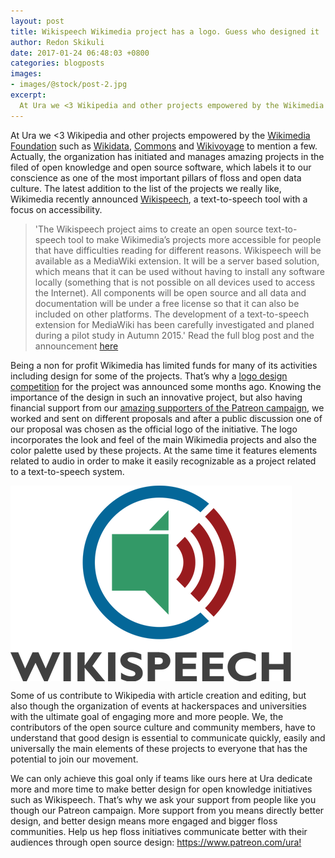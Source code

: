 ```yaml
---
layout: post
title: Wikispeech Wikimedia project has a logo. Guess who designed it
author: Redon Skikuli
date: 2017-01-24 06:48:03 +0800
categories: blogposts
images:
- images/@stock/post-2.jpg
excerpt:
  At Ura we <3 Wikipedia and other projects empowered by the Wikimedia Foundation such as Wikidata, Commons and Wikivoyage to mention a few. Actually, the organization has initiated and manages amazing projects in the filed of open knowledge and open source software, which labels it to our conscience as one of the most important pillars […]
---
```


At Ura we <3 Wikipedia and other projects empowered by the <a href="https://www.wikimedia.org/" target="blank">Wikimedia Foundation</a> such as <a href="https://www.wikidata.org/wiki/Wikidata:Main_Page" target="blank">Wikidata</a>, <a href="https://commons.wikimedia.org/wiki/Main_Page" target="blank">Commons</a> and <a href="https://www.wikivoyage.org/" target="blank">Wikivoyage</a> to mention a few. Actually, the organization has initiated and manages amazing projects in the filed of open knowledge and open source software, which labels it to our conscience as one of the most important pillars of floss and open data culture. The latest addition to the list of the projects we really like, Wikimedia recently announced <a href="https://www.mediawiki.org/wiki/Wikispeech" target="blank">Wikispeech</a>, a text-to-speech tool with a focus on accessibility.
<blockquote>'The Wikispeech project aims to create an open source text-to-speech tool to make Wikimedia’s projects more accessible for people that have difficulties reading for different reasons. Wikispeech will be available as a MediaWiki extension. It will be a server based solution, which means that it can be used without having to install any software locally (something that is not possible on all devices used to access the Internet). All components will be open source and all data and documentation will be under a free license so that it can also be included on other platforms. The development of a text-to-speech extension for MediaWiki has been carefully investigated and planed during a pilot study in Autumn 2015.' Read the full blog post and the announcement <a href="https://blog.wikimedia.org/2016/12/20/wikispeech/" target="blank">here</a></blockquote>

<p>Being a non for profit Wikimedia has limited funds for many of its activities including design for some of the projects. That’s why a <a href="https://www.mediawiki.org/wiki/Wikispeech/Logo" target="blank">logo design competition</a> for the project was announced some months ago. Knowing the importance of the design in such an innovative project, but also having financial support from our <a href="https://www.patreon.com/ura" target="blank">amazing supporters of the Patreon campaign</a>, we worked and sent on different proposals and after a public discussion one of our proposal was chosen as the official logo of the initiative.
The logo incorporates the look and feel of the main Wikimedia projects and also the color palette used by these projects. At the same time it features elements related to audio in order to make it easily recognizable as a project related to a text-to-speech system.</p>
<img src="/images/@stock/wikispeech.png" align="middle" alt="wikispeech logo">
<p>Some of us contribute to Wikipedia with article creation and editing, but also though the organization of events at hackerspaces and universities with the ultimate goal of engaging more and more people. We, the contributors of the open source culture and community members, have to understand that good design is essential to communicate quickly, easily and universally the main elements of these projects to everyone that has the potential to join our movement.</p>
<p>We can only achieve this goal only if teams like ours here at Ura dedicate more and more time to make better design for open knowledge initiatives such as Wikispeech.  That’s why we ask your support from people like you though our Patreon campaign. More support from you means directly better design, and better design means more engaged and bigger floss communities.
Help us hep floss initiatives communicate better with their audiences through open source design: <a href="https://www.patreon.com/ura" target="blank">https://www.patreon.com/ura!</a></p>
